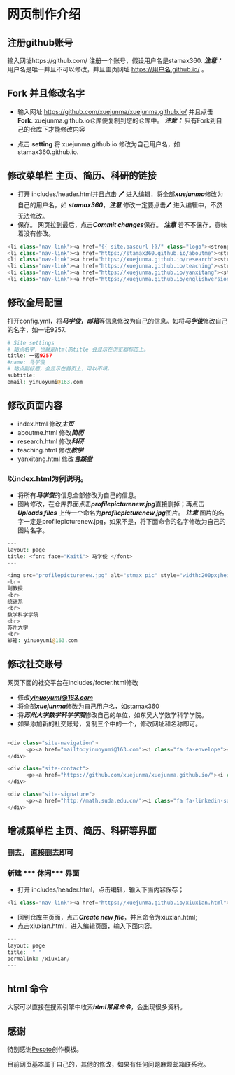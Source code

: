 # 网页制作介绍

## 注册github账号
输入网址https://github.com/ 注册一个账号，假设用户名是stamax360. ***注意：*** 用户名是唯一并且不可以修改，并且主页网址 https://用户名.github.io/ 。 

## Fork 并且修改名字

- 输入网址 https://github.com/xuejunma/xuejunma.github.io/ 并且点击 **Fork**. xuejunma.github.io仓库便复制到您的仓库中。
***注意：*** 只有Fork到自己的仓库下才能修改内容

- 点击 **setting**  将 xuejunma.github.io 修改为自己用户名，如 stamax360.github.io. 



##  修改菜单栏 主页、简历、科研的链接

* 打开 includes/header.html并且点击 🖊   进入编辑，将全部***xuejunma***修改为自己的用户名，如 ***stamax360***，***注意*** 修改一定要点击🖊   进入编辑中，不然无法修改。
* 保存。 网页拉到最后，点击***Commit changes***保存。 ***注意***  若不不保存，意味着没有修改。

```php 
<li class="nav-link"><a href="{{ site.baseurl }}/" class="logo"><strong>主页</strong></a>
<li class="nav-link"><a href="https://stamax360.github.io/aboutme"><strong>简历</strong></a>
<li class="nav-link"><a href="https://xuejunma.github.io/research"><strong>科研</strong></a>
<li class="nav-link"><a href="https://xuejunma.github.io/teaching"><strong>教学</strong></a>
<li class="nav-link"><a href="https://xuejunma.github.io/yanxitang"><strong>言蹊堂</strong></a>
<li class="nav-link"><a href="https://xuejunma.github.io/englishversion"><strong>ENGLISHVERSION</strong></a>
```

## 修改全局配置
打开config.yml，将***马学俊，邮箱***等信息修改为自己的信息。如将***马学俊***修改自己的名字，如一诺9257.

```php
# Site settings
# 站点名字，也就是html的title 会显示在浏览器标签上。
title: 一诺9257
#name: 马学俊
# 站点副标题，会显示在首页上，可以不填。
subtitle: 
email: yinuoyumi@163.com
```

## 修改页面内容
* index.html 修改***主页***
* aboutme.html 修改***简历***
* research.html 修改***科研***
* teaching.html 修改***教学***
* yanxitang.html 修改***言蹊堂***

### 以index.html为例说明。

* 将所有***马学俊***的信息全部修改为自己的信息。
* 图片修改，在仓库界面点击***profilepicturenew.jpg***直接删掉；再点击***Uploads files*** 上传一个命名为***profilepicturenew.jpg***图片。 ***注意*** 图片的名字一定是profilepicturenew.jpg，如果不是，将下面命令的名字修改为自己的图片名字。

```php   
---
layout: page
title: <font face="Kaiti"> 马学俊 </font>
---

<img src="profilepicturenew.jpg" alt="stmax pic" style="width:200px;height:220px;" title="stamax "; algin="middle">
<br>
副教授
<br>
统计系
<br>
数学科学学院 
<br>
苏州大学
<br>
邮箱: yinuoyumi@163.com

```


## 修改社交账号
网页下面的社交平台在includes/footer.html修改

* 修改***yinuoyumi@163.com***  
* 将全部***xuejunma***修改为自己用户名，如stamax360
* 将***苏州大学数学科学学院***修改自己的单位，如东吴大学数学科学学院。
* 如果添加新的社交账号，复制三个中的一个，修改网址和名称即可。
```php

<div class="site-navigation">
      <p><a href="mailto:yinuoyumi@163.com"><i class="fa fa-envelope"></i> E-mail</a></p>
</div>

<div class="site-contact">
      <p><a href="https://github.com/xuejunma/xuejunma.github.io/"><i class="fa fa-github"></i> GitHub</a></p>
</div>

<div class="site-signature">
      <p><a href="http://math.suda.edu.cn/"><i class="fa fa-linkedin-square"></i> 苏州大学数学科学学院</a></p>
</div>
```

##  增减菜单栏 主页、简历、科研等界面

### 删去， 直接删去即可
### 新建 *** 休闲*** 界面 
* 打开 includes/header.html，点击编辑，输入下面内容保存； 

```php 
<li class="nav-link"><a href="https://xuejunma.github.io/xiuxian.html"><strong>休闲</strong></a>

```

* 回到仓库主页面，点击***Create new file***，并且命令为xiuxian.html;
* 点击xiuxian.html，进入编辑页面，输入下面内容。

```php
---
layout: page
title:  " "
permalink: /xiuxian/
---
```

## html 命令
 大家可以直接在搜索引擎中收索***html常见命令***，会出现很多资料。
 
## 感谢
特别感谢[Pesoto](https://pesoto.github.io/)创作模板。

目前网页基本属于自己的，其他的修改，如果有任何问题麻烦邮箱联系我。 


